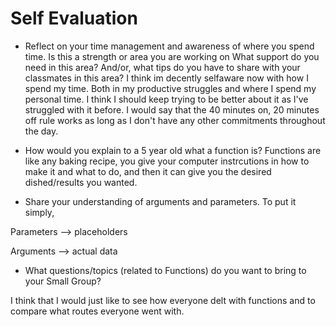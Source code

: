 # Self Evaluation

- Reflect on your time management and awareness of where you spend time. Is this a strength or area you are working on What support do you need in this area? And/or, what tips do you have to share with your classmates in this area?
I think im decently selfaware now with how I spend my time. Both in my productive struggles and where I spend my personal time. I think I should keep trying to be better about it as I've struggled with it before. I would say that the 40 minutes on, 20 minutes off rule works as long as I don't have any other commitments throughout the day.

- How would you explain to a 5 year old what a function is?
Functions are like any baking recipe, you give your computer instrcutions in how to make it and what to do, and then it can give you the desired dished/results you wanted. 


- Share your understanding of arguments and parameters.
To put it simply,

Parameters —> placeholders

Arguments —> actual data


- What questions/topics (related to Functions) do you want to bring to your Small Group?

I think that I would just like to see how everyone delt with functions and to compare what routes everyone went with.
